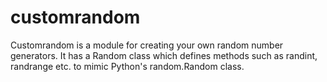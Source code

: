 # customrandom

Customrandom is a module for creating your own random number generators. It has a Random class which defines methods such as randint, randrange etc. to mimic Python's random.Random class.